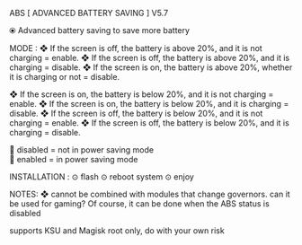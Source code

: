 ABS [ ADVANCED BATTERY SAVING ] V5.7 

⦿ Advanced battery saving to save more battery 


 

MODE :
❖ If the screen is off, the battery is above 20%, and it is not charging = enable. 
❖ If the screen is off, the battery is above 20%, and it is charging = disable. 
❖ If the screen is on, the battery is above 20%, whether it is charging or not = disable. 

❖ If the screen is on, the battery is below 20%, and it is not charging = enable. 
❖ If the screen is on, the battery is below 20%, and it is charging = disable. 
❖ If the screen is off, the battery is below 20%, and it is not charging = enable. 
❖ If the screen is off, the battery is below 20%, and it is charging = disable. 

🔘 disabled = not in power saving mode  
🔘 enabled = in power saving mode  

INSTALLATION : 
⊙ flash 
⊙ reboot system 
⊙ enjoy 

NOTES: 
❖ cannot be combined with modules that change governors. can it be used for gaming? Of course, it can be done when the ABS status is disabled 

 supports KSU and Magisk
 root only, do with your own risk